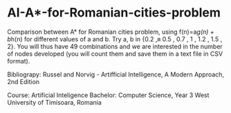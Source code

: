 # AI-A*-for-Romanian-cities-problem
Comparison between A* for Romanian cities problem, using f(n)=a*g(n) + b*h(n) for different values of a and b. Try a, b in {0.2 ,я 0.5 , 0.7 , 1 , 1.2 , 1.5 , 2}. You will thus have 49 combinations and we are interested in the number of nodes developed (you will count them and save them in a text file in CSV format).

Bibliograpy: Russel and Norvig - Artifficial Intelligence, A Modern Approach, 2nd Edition

Course: Artificial Inteligence
Bachelor: Computer Science, Year 3
West University of Timisoara, Romania

